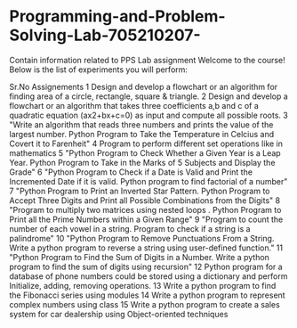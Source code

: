 # Programming-and-Problem-Solving-Lab-705210207-
Contain information related to PPS Lab assignment
Welcome to the course! Below is the list of experiments you will perform:

Sr.No	  Assignements
1	Design and develop a flowchart or an algorithm for finding area of a circle, rectangle, square & triangle.
2	Design and develop a flowchart or an algorithm that takes three coefficients a,b and c of a quadratic equation (ax2+bx+c=0) as input and compute all possible roots.
3	"Write an algorithm that reads three numbers and prints the value of the largest number. Python Program to Take the Temperature in Celcius and Covert it to Farenheit"
4	Program to perform different set operations like in mathematics 
5	"Python Program to Check Whether a Given Year is a Leap Year. Python Program to Take in the Marks of 5 Subjects and Display the Grade"
6	"Python Program to Check if a Date is Valid and Print the Incremented Date if it is valid. Python program to find factorial of a number"
7	"Python Program to Print an Inverted Star Pattern. Python Program to Accept Three Digits and Print all Possible Combinations from the Digits"
8	"Program to multiply two matrices using nested loops . Python Program to Print all the Prime Numbers within a Given Range"
9	"Program to count the number of each vowel in a string. Program to check if a string is a palindrome"
10	"Python Program to Remove Punctuations From a String. Write a python program to reverse a string using user-defined function."
11	"Python Program to Find the Sum of Digits in a Number. Write a python program to find the sum of digits using recursion"
12	Python program for a database of phone numbers could be stored using a dictionary and perform Initialize, adding, removing operations.
13	Write a python program to find the Fibonacci series using modules
14	Write a python program to represent complex numbers using class
15	Write a python program to create a sales system for car dealership using Object-oriented techniques
